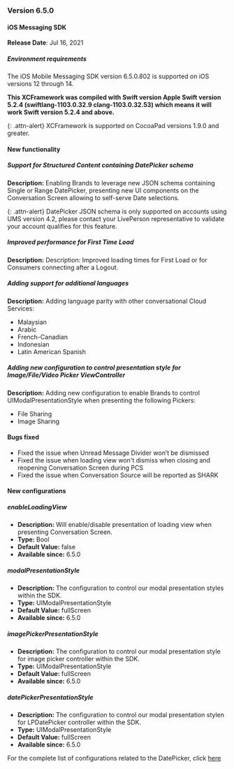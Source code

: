 ### Version 6.5.0
#### iOS Messaging SDK

**Release Date**: Jul 16, 2021

##### Environment requirements

The iOS Mobile Messaging SDK version 6.5.0.802 is supported on iOS versions 12 through 14.

**This XCFramework was compiled with Swift version Apple Swift version 5.2.4 (swiftlang-1103.0.32.9 clang-1103.0.32.53) which means it will work Swift version 5.2.4 and above.**

{: .attn-alert}
XCFramework is supported on CocoaPad versions 1.9.0 and greater.

#### New functionality

##### Support for Structured Content containing DatePicker schema

**Description:**
Enabling Brands to leverage new JSON schema containing Single or Range DatePicker, presenting new UI components on the Conversation Screen allowing to self-serve Date selections.

{: .attn-alert}
DatePicker JSON schema is only supported on accounts using UMS version 4.2, please contact your LivePerson representative to validate your account qualifies for this feature.

##### Improved performance for First Time Load

**Description:**
Description: Improved loading times for First Load or for Consumers connecting after a Logout.

##### Adding support for additional languages

**Description:**
Adding language parity with other conversational Cloud Services:
- Malaysian
- Arabic
- French-Canadian
- Indonesian
- Latin American Spanish

##### Adding new configuration to control presentation style for Image/File/Video Picker ViewController

**Description:**
Adding new configuration to enable Brands to control UIModalPresentationStyle when presenting the following Pickers:
- File Sharing
- Image Sharing

#### Bugs fixed

- Fixed the issue when Unread Message Divider won’t be dismissed
- Fixed the issue when loading view won't dismiss when closing and reopening Conversation Screen during PCS
- Fixed the issue when Conversation Source will be reported as SHARK

#### New configurations

##### enableLoadingView
- **Description:** Will enable/disable presentation of loading view when presenting Conversation Screen.
- **Type:** Bool
- **Default Value:** false
- **Available since:** 6.5.0

##### modalPresentationStyle
- **Description:** The configuration to control our modal presentation styles within the SDK.
- **Type:** UIModalPresentationStyle
- **Default Value:** fullScreen
- **Available since:** 6.5.0

##### imagePickerPresentationStyle
- **Description:** The configuration to control our modal presentation style for image picker controller within the SDK.
- **Type:** UIModalPresentationStyle
- **Default Value:** fullScreen
- **Available since:** 6.5.0

##### datePickerPresentationStyle
- **Description:** The configuration to control our modal presentation stylen for LPDatePicker controller within the SDK.
- **Type:** UIModalPresentationStyle
- **Default Value:** fullScreen
- **Available since:** 6.5.0

For the complete list of configurations related to the DatePicker, click [here](mobile-app-messaging-sdk-for-ios-sdk-attributes-branding-and-configurations.html#date-picker)
